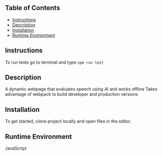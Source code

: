## Table of Contents

* [Instructions](#instructions)
* [Description](#description)
* [Installation](#installation)
* [Runtime Environment](#runtimeenvironment)

## Instructions

To run tests go to terminal and type `npm run test`

## Description

A dynamic webpage that evaluates speech using AI and works offline
Takes advantage of webpack to build developer and production versions

## Installation

To get started, clone project locally and open files in the editor.

## Runtime Environment

JavaScript